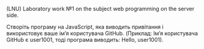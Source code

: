 (LNU) Laboratory work №1 on the subject web programming on the server side.

Створіть програму на JavaScript, яка виводить привітання і використовує ваше
імʼя користувача GitHub. (Приклад: Імʼя користувача GitHub є user1001, тоді
програма виводить: Hello, user1001).
